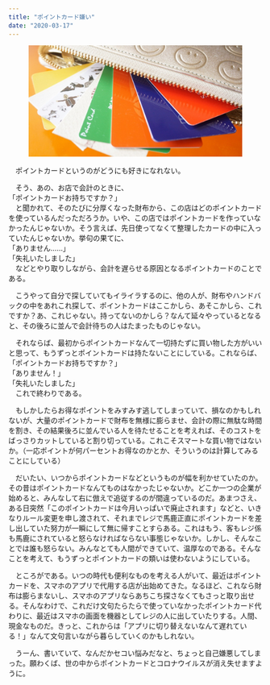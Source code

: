 ```yaml
---
title: "ポイントカード嫌い"
date: "2020-03-17"
---
```


<figure>

![](assets/n3fa113a5a394_091b3585b059f37a941e1b14cfc45156.jpg)

</figure>

　ポイントカードというのがどうにも好きになれない。

　そう、あの、お店で会計のときに、  
「ポイントカードお持ちですか？」  
　と聞かれて、そのたびに分厚くなった財布から、この店はどのポイントカードを使っているんだっただろうか。いや、この店ではポイントカードを作っていなかったんじゃないか。そう言えば、先日使ってなくて整理したカードの中に入っていたんじゃないか。挙句の果てに、  
「ありません……」  
「失礼いたしました」  
　などとやり取りしながら、会計を遅らせる原因となるポイントカードのことである。

　こうやって自分で探していてもイライラするのに、他の人が、財布やハンドバックの中をあれこれ探して、ポイントカードはここかしら、あそこかしら、これですか？あ、これじゃない。持ってないのかしら？なんて延々やっているとなると、その後ろに並んで会計待ちの人はたまったものじゃない。

　それならば、最初からポイントカードなんて一切持たずに買い物した方がいいと思って、もうずっとポイントカードは持たないことにしている。これならば、  
「ポイントカードお持ちですか？」  
「ありません！」  
「失礼いたしました」  
　これで終わりである。

　もしかしたらお得なポイントをみすみす逃してしまっていて、損なのかもしれないが、大量のポイントカードで財布を無様に膨らませ、会計の際に無駄な時間を割き、その結果後ろに並んでいる人を待たせることを考えれば、そのコストをばっさりカットしていると割り切っている。これこそスマートな買い物ではないか。（一応ポイントが何パーセントお得なのかとか、そういうのは計算してみることにしている）

　だいたい、いつからポイントカードなどというものが幅を利かせていたのか。その昔はポイントカードなんてものはなかったじゃないか。どこか一つの企業が始めると、みんなして右に倣えで追従するのが間違っているのだ。あまつさえ、ある日突然「このポイントカードは今月いっぱいで廃止されます」などと、いきなりルール変更を申し渡されて、それまでレジで馬鹿正直にポイントカードを差し出していた努力が一瞬にして無に帰すことすらある。これはもう、客もレジ係も馬鹿にされていると怒らなければならない事態じゃないか。しかし、そんなことでは誰も怒らない。みんなとても人間ができていて、温厚なのである。そんなことを考えて、もうずっとポイントカードの類いは使わないようにしている。

　ところがである。いつの時代も便利なものを考える人がいて、最近はポイントカードを、スマホのアプリで代用する店が出始めてきた。なるほど、これなら財布は膨らまないし、スマホのアプリならあちこち探さなくてもさっと取り出せる。そんなわけで、これだけ文句たらたらで使っていなかったポイントカード代わりに、最近はスマホの画面を機器としてレジの人に出していたりする。人間、現金なものだ。きっと、これからは「アプリに切り替えないなんて遅れている！」なんて文句言いながら暮らしていくのかもしれない。

　うーん、書いていて、なんだかセコい悩みだなと、ちょっと自己嫌悪してしまった。願わくば、世の中からポイントカードとコロナウイルスが消え失せますように。

